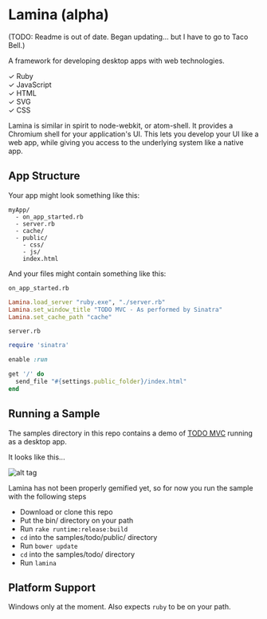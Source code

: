 Lamina (alpha)
==============

(TODO: Readme is out of date. Began updating... but I have to go to Taco Bell.)

A framework for developing desktop apps with web technologies.

&#x2713; Ruby <br/>
&#x2713; JavaScript <br/>
&#x2713; HTML <br/>
&#x2713; SVG <br/>
&#x2713; CSS <br/>

Lamina is similar in spirit to node-webkit, or atom-shell. It provides a Chromium shell for your
application's UI. This lets you develop your UI like a web app, while giving you access to the underlying
system like a native app.

App Structure
-------------

Your app might look something like this:

```
myApp/
  - on_app_started.rb
  - server.rb
  - cache/
  - public/
    - css/
    - js/
    index.html
```

And your files might contain something like this:

`on_app_started.rb`

```Ruby
Lamina.load_server "ruby.exe", "./server.rb"
Lamina.set_window_title "TODO MVC - As performed by Sinatra"
Lamina.set_cache_path "cache"
```

`server.rb`

```Ruby
require 'sinatra'

enable :run

get '/' do
  send_file "#{settings.public_folder}/index.html"
end
```

Running a Sample
----------------

The samples directory in this repo contains a demo of [TODO MVC](http://todomvc.com/) running as a desktop app.

It looks like this...

![alt tag](https://raw.githubusercontent.com/jbreeden/rb-chrome/master/images/sample.png)

Lamina has not been properly gemified yet, so for now you run the sample with the following steps

- Download or clone this repo
- Put the bin/ directory on your path
- Run `rake runtime:release:build`
- `cd` into the samples/todo/public/ directory
- Run `bower update`
- `cd` into the samples/todo/ directory
- Run `lamina`

Platform Support
----------------

Windows only at the moment. Also expects `ruby` to be on your path.
